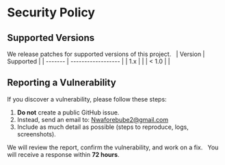 # Security Policy

## Supported Versions
We release patches for supported versions of this project.  
| Version | Supported |
| ------- | ------------------ |
| 1.x |  |
| < 1.0 |  |

## Reporting a Vulnerability
If you discover a vulnerability, please follow these steps:

1. **Do not** create a public GitHub issue.  
2. Instead, send an email to: Nwaforebube2@gmail.com  
3. Include as much detail as possible (steps to reproduce, logs, screenshots).  

We will review the report, confirm the vulnerability, and work on a fix.  
You will receive a response within **72 hours**.
